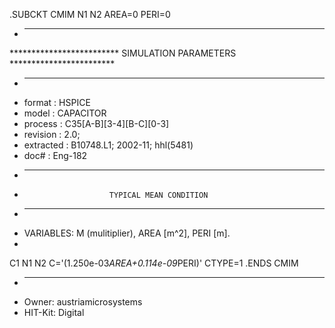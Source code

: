 
.SUBCKT CMIM N1 N2 AREA=0 PERI=0
* ----------------------------------------------------------------------
************************* SIMULATION PARAMETERS ************************
* ----------------------------------------------------------------------
* format    : HSPICE
* model     : CAPACITOR
* process   : C35[A-B][3-4][B-C][0-3]
* revision  : 2.0; 
* extracted : B10748.L1; 2002-11; hhl(5481)
* doc#      : Eng-182
* ----------------------------------------------------------------------
*                        TYPICAL MEAN CONDITION
* ----------------------------------------------------------------------
* VARIABLES: M (mulitiplier), AREA [m^2], PERI [m].
*
C1 N1 N2 C='(1.250e-03*AREA+0.114e-09*PERI)' CTYPE=1
.ENDS CMIM
* ----------------------------------------------------------------------
* Owner: austriamicrosystems
* HIT-Kit: Digital
